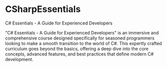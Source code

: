 # CSharpEssentials
C# Essentials - A Guide for Experienced Developers

"C# Essentials - A Guide for Experienced Developers" is an immersive and comprehensive course designed specifically for seasoned programmers looking to make a smooth transition to the world of C#. This expertly crafted curriculum goes beyond the basics, offering a deep dive into the core concepts, advanced features, and best practices that define modern C# development.

